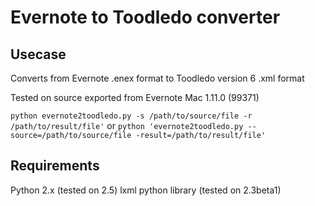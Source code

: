 Evernote to Toodledo converter
==============================

Usecase
-------
Converts from Evernote .enex format to Toodledo version 6 .xml format

Tested on source exported from Evernote Mac 1.11.0 (99371)

`python evernote2toodledo.py -s /path/to/source/file -r /path/to/result/file'` or
`python 'evernote2toodledo.py --source=/path/to/source/file -result=/path/to/result/file'`


Requirements
------------
Python 2.x (tested on 2.5)
lxml python library (tested on 2.3beta1)